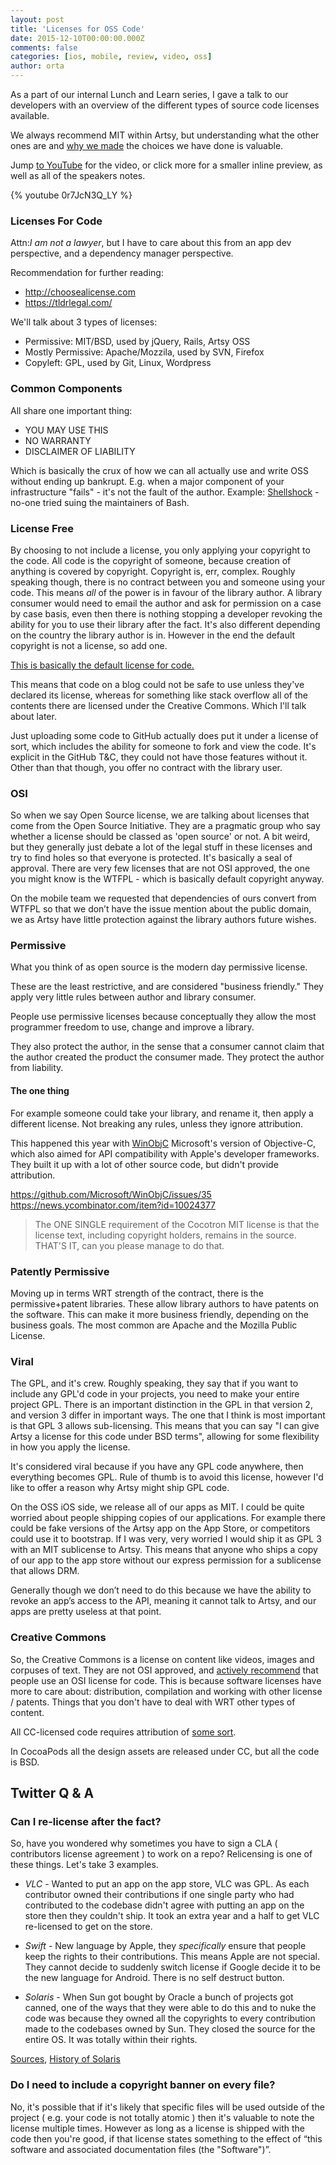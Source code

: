 ```yaml
---
layout: post
title: 'Licenses for OSS Code'
date: 2015-12-10T00:00:00.000Z
comments: false
categories: [ios, mobile, review, video, oss]
author: orta
---
```


As a part of our internal Lunch and Learn series, I  gave a talk to our developers with an overview of the different types of source code licenses available.

We always recommend MIT within Artsy, but understanding what the other ones are and [why we made](http://artsy.github.io/blog/2012/01/29/how-art-dot-sy-uses-github-to-build-art-dot-sy/) the choices we have done is valuable.

Jump [to YouTube](https://www.youtube.com/watch?v=0r7JcN3Q_LY) for the video, or click more for a smaller inline preview, as well as all of the speakers notes.

<!-- more -->

{% youtube 0r7JcN3Q_LY %}

### Licenses For Code

Attn:*I am not a lawyer*, but I have to care about this from an app dev perspective, and a dependency manager perspective.

Recommendation for further reading:

* http://choosealicense.com
* https://tldrlegal.com/

We'll talk about 3 types of licenses:

- Permissive: MIT/BSD, used by jQuery, Rails, Artsy OSS
- Mostly Permissive: Apache/Mozzila, used by SVN, Firefox
- Copyleft: GPL, used by Git, Linux, Wordpress

### Common Components

All share one important thing:

  * YOU MAY USE THIS
  * NO WARRANTY
  * DISCLAIMER OF LIABILITY

Which is basically the crux of how we can all actually use and write OSS without ending up bankrupt. E.g. when a major component of your infrastructure "fails" - it's not the fault of the author. Example: [Shellshock](https://en.wikipedia.org/wiki/Shellshock_(software_bug)) - no-one tried suing the maintainers of Bash.

### License Free

By choosing to not include a license, you only applying your copyright to the code. All code is the copyright of someone, because creation of anything is covered by copyright. Copyright is, err, complex. Roughly speaking though, there is no contract between you and someone using your code. This means _all_ of the power is in favour of the library author. A library consumer would need to email the author and ask for permission on a case by case basis, even then there is nothing stopping a developer revoking the ability for you to use their library after the fact. It's also different depending on the country the library author is in. However in the end the default copyright is not a license, so add one.


[This is basically the default license for code. ](http://blog.codinghorror.com/pick-a-license-any-license/)

This means that code on a blog could not be safe to use unless they've declared its license, whereas for something like stack overflow all of the contents there are licensed under the Creative Commons. Which I'll talk about later.

Just uploading some code to GitHub actually does put it under a license of sort, which includes the ability for someone to fork and view the code. It's explicit in the GitHub T&C, they could not have those features without it. Other than that though, you offer no contract with the library user.

### OSI

So when we say Open Source license, we are talking about licenses that come from the Open Source Initiative. They are a pragmatic group who say whether a license should be classed as 'open source' or not. A bit weird, but they generally just debate a lot of the legal stuff in these licenses and try to find holes so that everyone is protected. It's basically a seal of approval. There are very few licenses that are not OSI approved, the one you might know is the WTFPL - which is basically default copyright anyway.

On the mobile team we requested that dependencies of ours convert from WTFPL so that we don’t have the issue mention about the public domain, we as Artsy have little protection against the library authors future wishes.

### Permissive

What you think of as open source is the modern day permissive license.

These are the least restrictive, and are considered "business friendly." They apply very little rules between author and library consumer.

People use permissive licenses because conceptually they allow the most programmer freedom to use, change and improve a library.

They also protect the author, in the sense that a consumer cannot claim that the author created the product the consumer made. They protect the author from liability.

#### The one thing

For example someone could take your library, and rename it, then apply a different license. Not breaking any rules, unless they ignore attribution.

This happened this year with [WinObjC](https://github.com/Microsoft/WinObjC)
Microsoft's version of Objective-C, which also aimed for API compatibility with Apple's developer frameworks. They built it up with a lot of other source code, but didn't provide attribution.

https://github.com/Microsoft/WinObjC/issues/35
https://news.ycombinator.com/item?id=10024377

> The ONE SINGLE requirement of the Cocotron MIT license is that the license text, including copyright holders, remains in the source. THAT'S IT, can you please manage to do that.


### Patently Permissive

Moving up in terms WRT strength of the contract, there is the permissive+patent libraries. These allow library authors to have patents on the software. This can make it more business friendly, depending on the business goals. The most common are Apache and the Mozilla Public License.

### Viral

The GPL, and it's crew. Roughly speaking, they say that if you want to include any GPL'd code in your projects, you need to make your entire project GPL. There is an important distinction in the GPL in that version 2, and version 3 differ in important ways. The one that I think is most important is that GPL 3 allows sub-licensing. This means that you can say "I can give Artsy a license for this code under BSD terms", allowing for some flexibility in how you apply the license.

It's considered viral because if you have any GPL code anywhere, then everything becomes GPL.  Rule of thumb is to avoid this license, however I'd like to offer a reason why Artsy might ship GPL code.

On the OSS iOS side, we release all of our apps as MIT. I could be quite worried about people shipping copies of our applications. For example there could be fake versions of the Artsy app on the App Store, or competitors could use it to bootstrap. If I was very, very worried I would ship it as GPL 3 with an MIT sublicense to Artsy. This means that anyone who ships a copy of our app to the app store without our express permission for a sublicense that allows DRM.

Generally though we don’t need to do this because we have the ability to revoke an app’s access to the API, meaning it cannot talk to Artsy, and our apps are pretty useless at that point.

### Creative Commons

So, the Creative Commons is a license on content like videos, images and corpuses of text. They are not OSI approved, and [actively recommend](https://wiki.creativecommons.org/wiki/Frequently_Asked_Questions#Can_I_use_a_Creative_Commons_license_for_software.3F) that people use an OSI license for code. This is because software licenses have more to care about: distribution, compilation  and working with other license / patents. Things that you don't have to deal with WRT other types of content.

All CC-licensed code requires attribution of [some sort](http://blog.stackoverflow.com/2009/06/attribution-required/).

In CocoaPods all the design assets are released under CC, but all the code is BSD.

## Twitter Q & A

### Can I re-license after the fact?

So, have you wondered why sometimes you have to sign a CLA ( contributors license agreement ) to work on a repo? Relicensing is one of these things. Let's take 3 examples.

* *VLC* - Wanted to put an app on the app store, VLC was GPL. As each contributor owned their contributions if one single party who had contributed to the codebase didn't agree with putting an app on the store then they couldn't ship. It took an extra year and a half to get VLC re-licensed to get on the store.

* *Swift* - New language by Apple, they _specifically_ ensure that people keep the rights to their contributions. This means Apple are not special. They cannot decide to suddenly switch license if Google decide it to be the new language for Android. There is no self destruct button.

* *Solaris* - When Sun got bought by Oracle a bunch of projects got canned, one of the ways that they were able to do this and to nuke the code was because they owned all the copyrights to every contribution made to the codebases owned by Sun. They closed the source for the entire OS. It was totally within their rights.

[Sources](https://news.ycombinator.com/item?id=10669891), [History of Solaris](https://www.youtube.com/watch?v=-zRN7XLCRhc)

###  Do I need to include a copyright banner on every file?

No, it's possible that if it's likely that specific files will be used outside of the project ( e.g. your code is not totally atomic ) then it's valuable to note the license multiple times. However as long as a license is shipped with the code then you're good, if that license states something to the effect of “this software and associated documentation files (the "Software")”.
